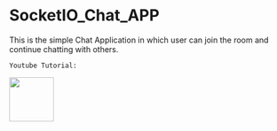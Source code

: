 # SocketIO_Chat_APP
This is the simple Chat Application in which user can join the room and continue chatting with others.    
    
    Youtube Tutorial:
<a href="https://youtu.be/gCj9Egt3yUI" rel="nofollow">
    <img alt="" src="http://www.stickpng.com/assets/images/580b57fcd9996e24bc43c545.png" height="80" style="max-width:100%;">
</a>
